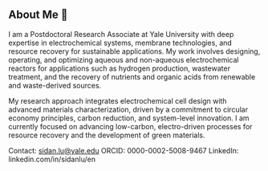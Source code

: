 ## About Me 👋
I am a Postdoctoral Research Associate at Yale University with deep expertise in electrochemical systems, membrane technologies, and resource recovery for sustainable applications. My work involves designing, operating, and optimizing aqueous and non-aqueous electrochemical reactors for applications such as hydrogen production, wastewater treatment, and the recovery of nutrients and organic acids from renewable and waste-derived sources.

My research approach integrates electrochemical cell design with advanced materials characterization, driven by a commitment to circular economy principles, carbon reduction, and system-level innovation. I am currently focused on advancing low-carbon, electro-driven processes for resource recovery and the development of green materials.

Contact: sidan.lu@yale.edu
ORCID: 0000-0002-5008-9467
LinkedIn: linkedin.com/in/sidanlu/en


<!--
**Sidanlu/Sidanlu** is a ✨ _special_ ✨ repository because its `README.md` (this file) appears on your GitHub profile.

Here are some ideas to get you started:

- 🔭 I’m currently working on ...
- 🌱 I’m currently learning ...
- 👯 I’m looking to collaborate on ...
- 🤔 I’m looking for help with ...
- 💬 Ask me about ...
- 📫 How to reach me: ...
- 😄 Pronouns: ...
- ⚡ Fun fact: ...
-->
